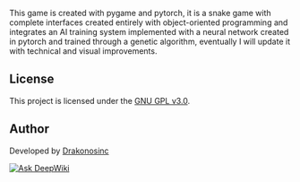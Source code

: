 This game is created with pygame and pytorch, it is a snake game with complete interfaces created entirely with object-oriented programming and integrates an AI training system implemented with a neural network created in pytorch and trained through a genetic algorithm, eventually I will update it with technical and visual improvements.

## License

This project is licensed under the [GNU GPL v3.0](https://www.gnu.org/licenses/gpl-3.0.html).

## Author

Developed by [Drakonosinc](https://github.com/Drakonosinc)

[![Ask DeepWiki](https://deepwiki.com/badge.svg)](https://deepwiki.com/Drakonosinc/Snake_Game)
